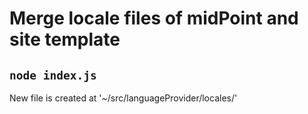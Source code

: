 # Merge locale files of midPoint and site template

## `node index.js`
New file is created at '~/src/languageProvider/locales/'